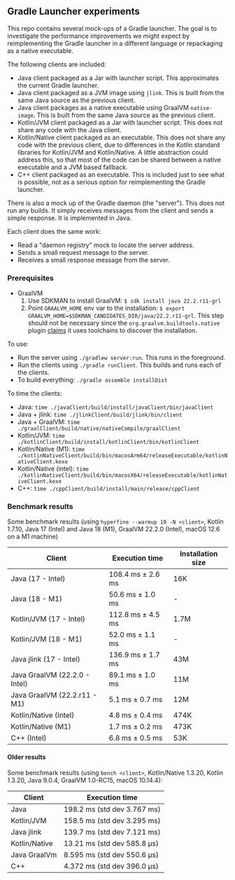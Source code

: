 ## Gradle Launcher experiments

This repo contains several mock-ups of a Gradle launcher. The goal is to investigate the performance improvements we
might expect by reimplementing the Gradle launcher in a different language or repackaging as a native executable.

The following clients are included:

- Java client packaged as a Jar with launcher script. This approximates the current Gradle launcher.
- Java client packaged as a JVM image using `jlink`. This is built from the same Java source as the previous client.
- Java client packages as a native executable using GraalVM `native-image`. This is built from the same Java source as
  the previous client.
- Kotlin/JVM client packaged as a Jar with launcher script. This does not share any code with the Java client.
- Kotlin/Native client packaged as an executable. This does not share any code with the previous client, due to
  differences in the Kotlin standard libraries for Kotlin/JVM and Kotlin/Native. A little abstraction could address
  this, so that most of the code can be shared between a native executable and a JVM based fallback.
- C++ client packaged as an executable. This is included just to see what is possible, not as a serious option for
  reimplementing the Gradle launcher.

There is also a mock up of the Gradle daemon (the "server"). This does not run any builds. It simply receives messages
from the client and sends a simple response. It is implemented in Java.

Each client does the same work:

- Read a "daemon registry" mock to locate the server address.
- Sends a small request message to the server.
- Receives a small response message from the server.

### Prerequisites

 - GraalVM
   1. Use SDKMAN to install GraalVM: `$ sdk install java 22.2.r11-grl`
   2. Point `GRAALVM_HOME` env var to the installation: `$ export GRAALVM_HOME=$SDKMAN_CANDIDATES_DIR/java/22.2.r11-grl`. This step should not be necessary since the `org.graalvm.buildtools.native` plugin [claims](https://graalvm.github.io/native-build-tools/0.9.4/gradle-plugin.html#_installing_graalvm_native_image_tool) it uses toolchains to discover the installation.

To use:

- Run the server using `./gradlew server:run`. This runs in the foreground.
- Run the clients using `./gradle runClient`. This builds and runs each of the clients.
- To build everything: `./gradle assemble installDist`

To time the clients:

- Java: `time ./javaClient/build/install/javaClient/bin/javaClient`
- Java + jlink: `time ./jlinkClient/build/jlink/bin/client`
- Java + GraalVM: `time ./graalClient/build/native/nativeCompile/graalClient`
- Kotlin/JVM: `time ./kotlinClient/build/install/kotlinClient/bin/kotlinClient`
- Kotlin/Native (M1): `time ./kotlinNativeClient/build/bin/macosArm64/releaseExecutable/kotlinNativeClient.kexe`
- Kotlin/Native (intel): `time ./kotlinNativeClient/build/bin/macosX64/releaseExecutable/kotlinNativeClient.kexe`
- C++: `time ./cppClient/build/install/main/release/cppClient`

### Benchmark results

Some benchmark results (using `hyperfine --warmup 10 -N <client>`, Kotlin 1.7.10, Java 17 (Intel) and Java 18 (M1),
GraalVM 22.2.0 (Intel), macOS 12.6 on a M1 machine)

| Client                        | Execution time      | Installation size |
|-------------------------------|---------------------|-------------------|
| Java (17 - Intel)             | 108.4 ms ± 2.6 ms   | 16K               |
| Java (18 - M1)                | 50.6 ms ±   1.0 ms  | -                 |
| Kotlin/JVM (17 - Intel)       | 112.8 ms ±   4.5 ms | 1.7M              |
| Kotlin/JVM (18 - M1)          | 52.0 ms ±   1.1 ms  | -                 |
| Java jlink (17 - Intel)       | 136.9 ms ±   1.7 ms | 43M               |
| Java GraalVM (22.2.0 - Intel) | 89.1 ms ±   1.0 ms  | 11M               |
| Java GraalVM (22.2.r11 - M1)  | 5.1 ms ±   0.7 ms   | 12M               |
| Kotlin/Native (Intel)         | 4.8 ms ±   0.4 ms   | 474K              |
| Kotlin/Native (M1)            | 1.7 ms ±   0.2 ms   | 473K              |
| C++ (Intel)                   | 6.8 ms ±   0.5 ms   | 53K               |

#### Older results

Some benchmark results (using `bench <client>`, Kotlin/Native 1.3.20, Kotlin 1.3.20, Java 9.0.4, GraalVM 1.0-RC15, macOS
10.14.4):

| Client        | Execution time              |
|---------------|-----------------------------|
| Java          | 198.2 ms (std dev 3.767 ms) |
| Kotlin/JVM    | 158.5 ms (std dev 3.295 ms) |
| Java jlink    | 139.7 ms (std dev 7.121 ms) |
| Kotlin/Native | 13.21 ms (std dev 585.8 μs) |
| Java GraalVm  | 8.595 ms (std dev 550.6 μs) |
| C++           | 4.372 ms (std dev 396.0 μs) |
